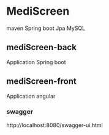 # MediScreen

maven Spring boot Jpa MySQL

## mediScreen-back

Application Spring boot

## mediScreen-front

Application angular

### swagger

http://localhost:8080/swagger-ui.html